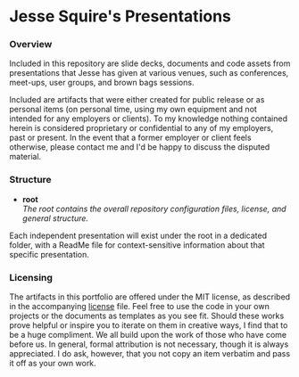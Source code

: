 # Jesse Squire's Presentations

### Overview

Included in this repository are slide decks, documents and code assets from presentations that Jesse has given at various venues, such as conferences, meet-ups, user groups, and brown bags sessions.

Included are artifacts that were either created for public release or as personal items (on personal time, using my own equipment and not intended for any employers or clients).  To my knowledge nothing contained herein is considered proprietary or confidential to any of my employers, past or present.  In the event that a former employer or client feels otherwise, please contact me and I'd be happy to discuss the disputed material.

### Structure

* **root**  
_The root contains the overall repository configuration files, license, and general structure._

Each independent presentation will exist under the root in a dedicated folder, with a ReadMe file for context-sensitive information about that specific presentation.

### Licensing

The artifacts in this portfolio are offered under the MIT license, as described in the accompanying [license](./LICENSE "license") file.  Feel free to use the code in your own projects or the documents as templates as you see fit.  Should these works prove helpful or inspire you to iterate on them in creative ways, I find that to be a huge compliment.  We all build upon the work of those who have come before us.  In general, formal attribution is not necessary, though it is always appreciated.  I do ask, however, that you not copy an item verbatim and pass it off as your own work.
